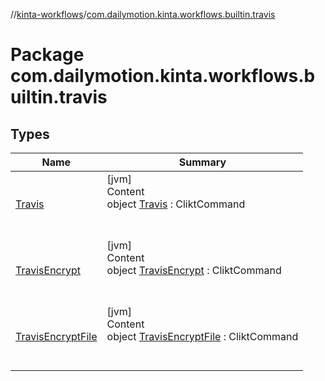 //[kinta-workflows](../../index.md)/[com.dailymotion.kinta.workflows.builtin.travis](index.md)



# Package com.dailymotion.kinta.workflows.builtin.travis  


## Types  
  
|  Name |  Summary | 
|---|---|
| <a name="com.dailymotion.kinta.workflows.builtin.travis/Travis///PointingToDeclaration/"></a>[Travis](-travis/index.md)| <a name="com.dailymotion.kinta.workflows.builtin.travis/Travis///PointingToDeclaration/"></a>[jvm]  <br>Content  <br>object [Travis](-travis/index.md) : CliktCommand  <br><br><br>|
| <a name="com.dailymotion.kinta.workflows.builtin.travis/TravisEncrypt///PointingToDeclaration/"></a>[TravisEncrypt](-travis-encrypt/index.md)| <a name="com.dailymotion.kinta.workflows.builtin.travis/TravisEncrypt///PointingToDeclaration/"></a>[jvm]  <br>Content  <br>object [TravisEncrypt](-travis-encrypt/index.md) : CliktCommand  <br><br><br>|
| <a name="com.dailymotion.kinta.workflows.builtin.travis/TravisEncryptFile///PointingToDeclaration/"></a>[TravisEncryptFile](-travis-encrypt-file/index.md)| <a name="com.dailymotion.kinta.workflows.builtin.travis/TravisEncryptFile///PointingToDeclaration/"></a>[jvm]  <br>Content  <br>object [TravisEncryptFile](-travis-encrypt-file/index.md) : CliktCommand  <br><br><br>|

